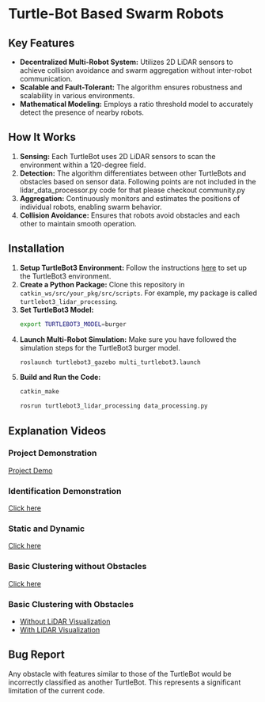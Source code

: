 # Turtle-Bot Based Swarm Robots

## Key Features
- **Decentralized Multi-Robot System:** Utilizes 2D LiDAR sensors to achieve collision avoidance and swarm aggregation without inter-robot communication.
- **Scalable and Fault-Tolerant:** The algorithm ensures robustness and scalability in various environments.
- **Mathematical Modeling:** Employs a ratio threshold model to accurately detect the presence of nearby robots.

## How It Works
1. **Sensing:** Each TurtleBot uses 2D LiDAR sensors to scan the environment within a 120-degree field.
2. **Detection:** The algorithm differentiates between other TurtleBots and obstacles based on sensor data.
       Following points are not included in the lidar_data_processor.py code for that please checkout community.py
4. **Aggregation:** Continuously monitors and estimates the positions of individual robots, enabling swarm behavior.
5. **Collision Avoidance:** Ensures that robots avoid obstacles and each other to maintain smooth operation.

## Installation
1. **Setup TurtleBot3 Environment:** Follow the instructions [here](https://emanual.robotis.com/docs/en/platform/turtlebot3/quick-start/#pc-setup) to set up the TurtleBot3 environment.
2. **Create a Python Package:** Clone this repository in `catkin_ws/src/your_pkg/src/scripts`. For example, my package is called `turtlebot3_lidar_processing`.
3. **Set TurtleBot3 Model:**
    ```bash
    export TURTLEBOT3_MODEL=burger
    ```
4. **Launch Multi-Robot Simulation:** Make sure you have followed the simulation steps for the TurtleBot3 burger model.
    ```bash
    roslaunch turtlebot3_gazebo multi_turtlebot3.launch
    ```
5. **Build and Run the Code:**
    ```bash
    catkin_make
    ```
    ```bash
    rosrun turtlebot3_lidar_processing data_processing.py
    ```

## Explanation Videos
### Project Demonstration
[Project Demo](https://youtu.be/Zxg1iteGq_Y?si=wjVbnHYKQ7Kt8mHI)

### Identification Demonstration
[Click here](https://youtu.be/2JdhxI7-Lgw)

### Static and Dynamic
[Click here](https://youtu.be/9UPoltkLEds)

### Basic Clustering without Obstacles
[Click here](https://youtu.be/FyDi8gXWTsE)

### Basic Clustering with Obstacles
- [Without LiDAR Visualization](https://youtu.be/xLgDODAIH-8)
- [With LiDAR Visualization](https://youtu.be/H-vEGUo1Xfo)

## Bug Report
Any obstacle with features similar to those of the TurtleBot would be incorrectly classified as another TurtleBot. This represents a significant limitation of the current code.


